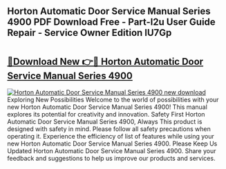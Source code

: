 ## Horton Automatic Door Service Manual Series 4900 PDF Download Free - Part-l2u User Guide Repair - Service Owner Edition IU7Gp

# <h2><a href="http://bc484.oget.top/?id=Horton+Automatic+Door+Service+Manual+Series+4900">🔗Download New 👉🔴 Horton Automatic Door Service Manual Series 4900</a></h2>

[![Horton Automatic Door Service Manual Series 4900 new download](https://i.imgur.com/5g1atiW.png)](http://bc484.oget.top/?id=Horton+Automatic+Door+Service+Manual+Series+4900)
Exploring New Possibilities Welcome to the world of possibilities with your new Horton Automatic Door Service Manual Series 4900! This manual explores its potential for creativity and innovation. Safety First Horton Automatic Door Service Manual Series 4900, Always This product is designed with safety in mind. Please follow all safety precautions when operating it. Experience the efficiency of list of features while using your new Horton Automatic Door Service Manual Series 4900. Please Keep Us Updated Horton Automatic Door Service Manual Series 4900. Share your feedback and suggestions to help us improve our products and services.
